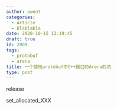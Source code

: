```yaml
---
author: owent
categories:
  - Article
  - Blablabla
date: 2020-10-15 12:19:45
draft: true
id: 2009
tags: 
  - protobuf
  - arena
title: 一个使用protobuf中C++接口的Arena的坑
type: post
---
```


release

set_allocated_XXX

[1]: https://github.com/protocolbuffers/protobuf
